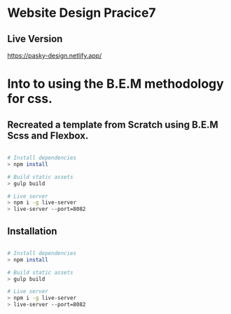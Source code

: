 # Website Design Pracice7


## Live Version
https://pasky-design.netlify.app/


# Into to using the B.E.M methodology for css.
## Recreated a template from Scratch using B.E.M Scss and Flexbox.
``` bash

# Install dependencies 
> npm install

# Build static assets 
> gulp build

# Live server
> npm i -g live-server
> live-server --port=8082


```

## Installation

``` bash

# Install dependencies 
> npm install

# Build static assets 
> gulp build

# Live server
> npm i -g live-server
> live-server --port=8082

```


